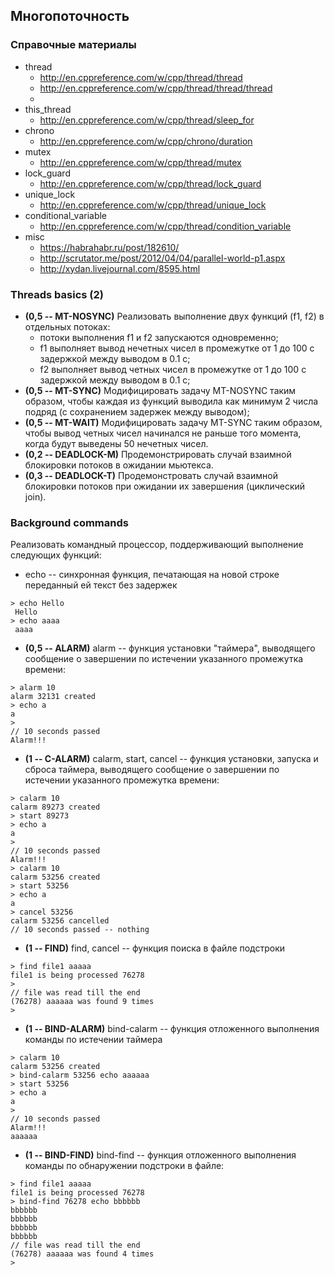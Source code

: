 ## Многопоточность

### Справочные материалы
* thread
	* http://en.cppreference.com/w/cpp/thread/thread
	* http://en.cppreference.com/w/cpp/thread/thread/thread
	* 
* this_thread
	* http://en.cppreference.com/w/cpp/thread/sleep_for
* chrono
	* http://en.cppreference.com/w/cpp/chrono/duration
* mutex
	* http://en.cppreference.com/w/cpp/thread/mutex
* lock_guard
	* http://en.cppreference.com/w/cpp/thread/lock_guard
* unique_lock
	* http://en.cppreference.com/w/cpp/thread/unique_lock
* conditional_variable
	* http://en.cppreference.com/w/cpp/thread/condition_variable
* misc
	* https://habrahabr.ru/post/182610/
	* http://scrutator.me/post/2012/04/04/parallel-world-p1.aspx
	* http://xydan.livejournal.com/8595.html

### Threads basics (2)

* **(0,5 -- MT-NOSYNC)**  Реализовать выполнение двух функций (f1, f2) в отдельных потоках:
	* потоки выполнения f1 и f2 запускаются одновременно;
	* f1 выполняет вывод нечетных чисел в промежутке от 1 до 100 c задержкой между выводом в 0.1 с;
	* f2 выполняет вывод четных чисел в промежутке от 1 до 100 c задержкой между выводом в 0.1 с;
* **(0,5 -- MT-SYNC)**  Модифицировать задачу MT-NOSYNC таким образом, чтобы каждая из функций выводила как минимум 2 числа подряд (с сохранением задержек между выводом);
* **(0,5 -- MT-WAIT)**  Модифицировать задачу MT-SYNC таким образом, чтобы вывод четных чисел начинался не раньше того момента, когда будут выведены 50 нечетных чисел.
* **(0,2 -- DEADLOCK-M)**  Продемонстрировать случай взаимной блокировки потоков в ожидании мьютекса.
* **(0,3 -- DEADLOCK-T)**  Продемонстровать случай взаимной блокировки потоков при ожидании их завершения (циклический join).

### Background commands
Реализовать командный процессор, поддерживающий выполнение следующих функций:
* echo -- синхронная функция, печатающая на новой строке переданный ей текст без задержек
```
> echo Hello
 Hello
> echo aaaa
 aaaa
```
* **(0,5 -- ALARM)** alarm -- функция установки "таймера", выводящего сообщение о завершении по истечении указанного промежутка времени:
```
> alarm 10
alarm 32131 created
> echo a
a
>
// 10 seconds passed
Alarm!!!
```
* **(1 -- C-ALARM)** calarm, start, cancel -- функция установки, запуска и сброса таймера, выводящего сообщение о завершении по истечении указанного промежутка времени:
```
> calarm 10
calarm 89273 created
> start 89273
> echo a
a
>
// 10 seconds passed
Alarm!!!
> calarm 10
calarm 53256 created
> start 53256
> echo a
a
> cancel 53256
calarm 53256 cancelled
// 10 seconds passed -- nothing
```
* **(1 -- FIND)** find, cancel -- функция поиска в файле подстроки
```
> find file1 aaaaa
file1 is being processed 76278
>
// file was read till the end
(76278) aaaaaa was found 9 times
>
```
* **(1 -- BIND-ALARM)** bind-сalarm -- функция отложенного выполнения команды по истечении таймера
```
> calarm 10
calarm 53256 created
> bind-calarm 53256 echo aaaaaa
> start 53256
> echo a
a
>
// 10 seconds passed
Alarm!!!
aaaaaa
```
* **(1 -- BIND-FIND)** bind-find -- функция отложенного выполнения команды по обнаружении подстроки в файле:
```
> find file1 aaaaa
file1 is being processed 76278
> bind-find 76278 echo bbbbbb
bbbbbb
bbbbbb
bbbbbb
bbbbbb
// file was read till the end
(76278) aaaaaa was found 4 times
>
```